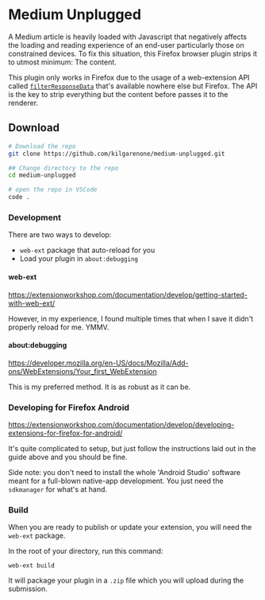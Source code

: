 # Medium Unplugged

A Medium article is heavily loaded with Javascript that negatively affects the loading and reading experience of an end-user particularly those on constrained devices. To fix this situation, this Firefox browser plugin strips it to utmost minimum: The content.

This plugin only works in Firefox due to the usage of a web-extension API called [`filterResponseData`](https://developer.mozilla.org/en-US/docs/Mozilla/Add-ons/WebExtensions/API/webRequest/filterResponseData) that's available nowhere else but Firefox. The API is the key to strip everything but the content before passes it to the renderer.

## Download

```bash
# Download the repo
git clone https://github.com/kilgarenone/medium-unplugged.git

## Change directory to the repo
cd medium-unplugged

# open the repo in VSCode
code .
```

### Development

There are two ways to develop:

- `web-ext` package that auto-reload for you
- Load your plugin in `about:debugging`

#### web-ext

https://extensionworkshop.com/documentation/develop/getting-started-with-web-ext/

However, in my experience, I found multiple times that when I save it didn't properly reload for me. YMMV.

#### about:debugging

https://developer.mozilla.org/en-US/docs/Mozilla/Add-ons/WebExtensions/Your_first_WebExtension

This is my preferred method. It is as robust as it can be.

### Developing for Firefox Android

https://extensionworkshop.com/documentation/develop/developing-extensions-for-firefox-for-android/

It's quite complicated to setup, but just follow the instructions laid out in the guide above and you should be fine.

Side note: you don't need to install the whole 'Android Studio' software meant for a full-blown native-app development. You just need the `sdkmanager` for what's at hand.

### Build

When you are ready to publish or update your extension, you will need the `web-ext` package.

In the root of your directory, run this command:

```
web-ext build
```

It will package your plugin in a `.zip` file which you will upload during the submission.
